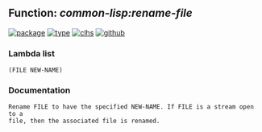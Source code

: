 ## Function: ***common-lisp:rename-file***
[![package](https://img.shields.io/badge/Package-COMMON--LISP-5f9ea0.svg?style=social&colorA=999999)](../) [![type](https://img.shields.io/badge/Type-Function-5f9ea0.svg?style=social&colorA=999999)](../#function) [![clhs](https://img.shields.io/badge/CLHS-RENAME--FILE-5f9ea0.svg?style=social&colorA=999999)](http://www.lispworks.com/documentation/HyperSpec/Body/f_rn_fil.htm) [![github](https://img.shields.io/badge/GitHub-View_the_source-5f9ea0.svg?style=social&colorA=999999&logo=github)](https://github.com/sbcl/sbcl/blob/master/src/code/filesys.lisp/) 
### Lambda list
```
(FILE NEW-NAME)
```
### Documentation
```
Rename FILE to have the specified NEW-NAME. If FILE is a stream open to a
file, then the associated file is renamed.
```
